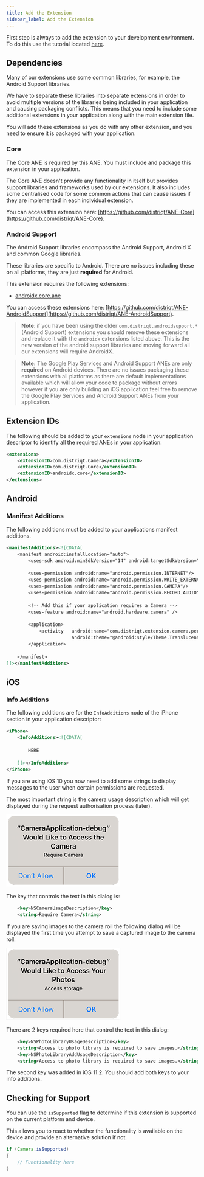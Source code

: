 ```yaml
---
title: Add the Extension
sidebar_label: Add the Extension
---
```


First step is always to add the extension to your development environment. 
To do this use the tutorial located [here](/docs/tutorials/getting-started).



## Dependencies

Many of our extensions use some common libraries, for example, the Android Support libraries.

We have to separate these libraries into separate extensions in order to avoid multiple versions of the libraries being included in your application and causing packaging conflicts. This means that you need to include some additional extensions in your application along with the main extension file.

You will add these extensions as you do with any other extension, and you need to ensure it is packaged with your application.


### Core 

The Core ANE is required by this ANE. You must include and package this extension in your application.

The Core ANE doesn't provide any functionality in itself but provides support libraries and frameworks used by our extensions.
It also includes some centralised code for some common actions that can cause issues if they are implemented in each individual extension.

You can access this extension here: [https://github.com/distriqt/ANE-Core](https://github.com/distriqt/ANE-Core).


### Android Support

The Android Support libraries encompass the Android Support, Android X and common Google libraries. 

These libraries are specific to Android. There are no issues including these on all platforms, they are just **required** for Android.

This extension requires the following extensions:

- [androidx.core.ane](https://github.com/distriqt/ANE-AndroidSupport/raw/master/lib/androidx.core.ane)

You can access these extensions here: [https://github.com/distriqt/ANE-AndroidSupport](https://github.com/distriqt/ANE-AndroidSupport).


>
> **Note**: if you have been using the older `com.distriqt.androidsupport.*` (Android Support) extensions you should remove these extensions and replace it with the `androidx` extensions listed above. This is the new version of the android support libraries and moving forward all our extensions will require AndroidX.
>


>
> **Note:** The Google Play Services and Android Support ANEs are only **required** on Android devices. 
> There are no issues packaging these extensions with all platforms as there are default implementations available which will allow your code to package without errors however if you are only building an iOS application feel free to remove the Google Play Services and Android Support ANEs from your application.
>


## Extension IDs

The following should be added to your `extensions` node in your application descriptor to identify all the required ANEs in your application:

```xml
<extensions>
    <extensionID>com.distriqt.Camera</extensionID>
    <extensionID>com.distriqt.Core</extensionID>
    <extensionID>androidx.core</extensionID>
</extensions>
```



## Android

### Manifest Additions

The following additions must be added to your applications manifest additions.

```xml
<manifestAdditions><![CDATA[
	<manifest android:installLocation="auto">
		<uses-sdk android:minSdkVersion="14" android:targetSdkVersion="28"/>
		
		<uses-permission android:name="android.permission.INTERNET"/>
		<uses-permission android:name="android.permission.WRITE_EXTERNAL_STORAGE"/>
		<uses-permission android:name="android.permission.CAMERA"/>
		<uses-permission android:name="android.permission.RECORD_AUDIO"/>
		
		<!-- Add this if your application requires a Camera -->
		<uses-feature android:name="android.hardware.camera" /> 
		
		<application>
			<activity 	android:name="com.distriqt.extension.camera.permissions.AuthorisationActivity" 
						android:theme="@android:style/Theme.Translucent.NoTitleBar" />
		</application>

	</manifest>
]]></manifestAdditions>
```


## iOS 

### Info Additions

The following additions are for the `InfoAdditions` node of the iPhone section in your application descriptor:

```xml
<iPhone>
	<InfoAdditions><![CDATA[

		HERE

	]]></InfoAdditions>
</iPhone>
```


If you are using iOS 10 you now need to add some strings to display messages to the user 
when certain permissions are requested. 

The most important string is the camera usage description which will get displayed during
the request authorisation process (later). 

![](images/ios-permission-dialog-camera.png)

The key that controls the text in this dialog is:

```xml
	<key>NSCameraUsageDescription</key>
	<string>Require Camera</string>
```


If you are saving images to the camera roll the following dialog will be displayed the
first time you attempt to save a captured image to the camera roll:

![](images/ios-permission-dialog-photos.png)

There are 2 keys required here that control the text in this dialog:

```xml
	<key>NSPhotoLibraryUsageDescription</key>
	<string>Access to photo library is required to save images.</string>
	<key>NSPhotoLibraryAddUsageDescription</key>
	<string>Access to photo library is required to save images.</string>
```

The second key was added in iOS 11.2. You should add both keys to your info additions.





## Checking for Support

You can use the `isSupported` flag to determine if this extension is supported on the current platform and device.

This allows you to react to whether the functionality is available on the device and provide an alternative solution if not.


```actionscript
if (Camera.isSupported)
{
	// Functionality here
}
```

